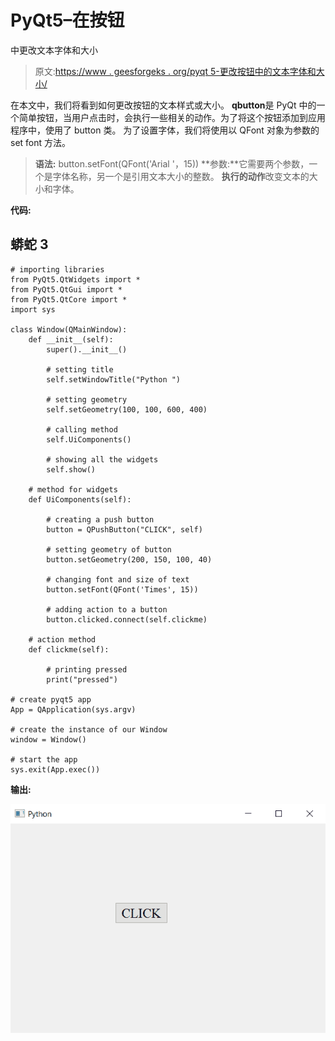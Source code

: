 # PyQt5–在按钮

中更改文本字体和大小

> 原文:[https://www . geesforgeks . org/pyqt 5-更改按钮中的文本字体和大小/](https://www.geeksforgeeks.org/pyqt5-change-the-text-font-and-size-in-push-button/)

在本文中，我们将看到如何更改按钮的文本样式或大小。
**qbutton**是 PyQt 中的一个简单按钮，当用户点击时，会执行一些相关的动作。为了将这个按钮添加到应用程序中，使用了 button 类。
为了设置字体，我们将使用以 QFont 对象为参数的 set font 方法。

> **语法:** button.setFont(QFont('Arial '，15))
> **参数:**它需要两个参数，一个是字体名称，另一个是引用文本大小的整数。
> **执行的动作**改变文本的大小和字体。

**代码:**

## 蟒蛇 3

```
# importing libraries
from PyQt5.QtWidgets import *
from PyQt5.QtGui import *
from PyQt5.QtCore import *
import sys

class Window(QMainWindow):
    def __init__(self):
        super().__init__()

        # setting title
        self.setWindowTitle("Python ")

        # setting geometry
        self.setGeometry(100, 100, 600, 400)

        # calling method
        self.UiComponents()

        # showing all the widgets
        self.show()

    # method for widgets
    def UiComponents(self):

        # creating a push button
        button = QPushButton("CLICK", self)

        # setting geometry of button
        button.setGeometry(200, 150, 100, 40)

        # changing font and size of text
        button.setFont(QFont('Times', 15))

        # adding action to a button
        button.clicked.connect(self.clickme)

    # action method
    def clickme(self):

        # printing pressed
        print("pressed")

# create pyqt5 app
App = QApplication(sys.argv)

# create the instance of our Window
window = Window()

# start the app
sys.exit(App.exec())
```

**输出:**

![](img/7e15596ef65fa48ca6a0fcb63f56f41c.png)